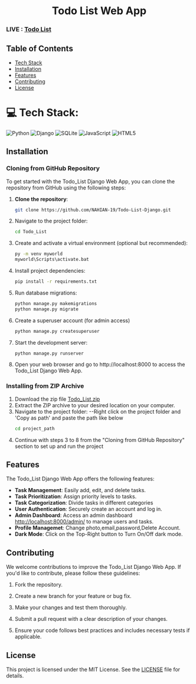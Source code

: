 <h1 align="center">Todo List Web App</h1>

### LIVE : <a href="https://todo-list--nahiannazeeb19.repl.co">Todo List</a>

## Table of Contents
- [Tech Stack](#tech_stack)
- [Installation](#installation)
- [Features](#features)
- [Contributing](#contributing)
- [License](#license)

# 💻 Tech Stack:
![Python](https://img.shields.io/badge/python-3670A0?style=for-the-badge&logo=python&logoColor=ffdd54) 
![Django](https://img.shields.io/badge/django-%23092E20.svg?style=for-the-badge&logo=django&logoColor=white)
![SQLite](https://img.shields.io/badge/sqlite-%2307405e.svg?style=for-the-badge&logo=sqlite&logoColor=white)
![JavaScript](https://img.shields.io/badge/javascript-%23323330.svg?style=for-the-badge&logo=javascript&logoColor=%23F7DF1E)
![HTML5](https://img.shields.io/badge/html5-%23E34F26.svg?style=for-the-badge&logo=html5&logoColor=white)

## Installation

### Cloning from GitHub Repository

To get started with the Todo_List Django Web App, you can clone the repository from GitHub using the following steps:

1. **Clone the repository**:

   ```bash
   git clone https://github.com/NAHIAN-19/Todo-List-Django.git
   
2. Navigate to the project folder:
   ```bash
   cd Todo_List
   
3. Create and activate a virtual environment (optional but recommended):
   ```bash
   py -m venv myworld
   myworld\Scripts\activate.bat
4. Install project dependencies:
   ```bash
   pip install -r requirements.txt
   
5. Run database migrations:
   ```bash
   python manage.py makemigrations
   python manage.py migrate
   
7. Create a superuser account (for admin access)
   ```bash
   python manage.py createsuperuser
   
8. Start the development server:
   ```bash
   python manage.py runserver
   
9. Open your web browser and go to http://localhost:8000 to access the Todo_List Django Web App.
### Installing from ZIP Archive

1. Download the zip file <a href="https://github.com/NAHIAN-19/Todo-List-Django/blob/main/Todo_List.zip">Todo_List.zip</a>
2. Extract the ZIP archive to your desired location on your computer.
4. Navigate to the project folder:
   --Right click on the project folder and 'Copy as path' and paste the path like below
   ```bash
   cd project_path
6. Continue with steps 3 to 8 from the "Cloning from GitHub Repository" section to set up and run the project

## Features

The Todo_List Django Web App offers the following features:

- **Task Management**: Easily add, edit, and delete tasks.
- **Task Prioritization**: Assign priority levels to tasks.
- **Task Categorization**: Divide tasks in different categories
- **User Authentication**: Securely create an account and log in.
- **Admin Dashboard**: Access an admin dashboard [http://localhost:8000/admin/](http://localhost:8000/admin/) to manage users and tasks.
- **Profile Managemet**: Change photo,email,password,Delete Account.
- **Dark Mode**: Click on the Top-Right button to Turn On/Off dark mode.

## Contributing

We welcome contributions to improve the Todo_List Django Web App. If you'd like to contribute, please follow these guidelines:

1. Fork the repository.

2. Create a new branch for your feature or bug fix.

3. Make your changes and test them thoroughly.

4. Submit a pull request with a clear description of your changes.

5. Ensure your code follows best practices and includes necessary tests if applicable.

## License

This project is licensed under the MIT License. See the [LICENSE](LICENSE) file for details.
